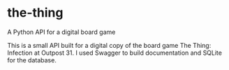 # the-thing
A Python API for a digital board game

This is a small API built for a digital copy of the board game The Thing: Infection at Outpost 31. I used Swagger to build documentation and SQLite for the database. 
